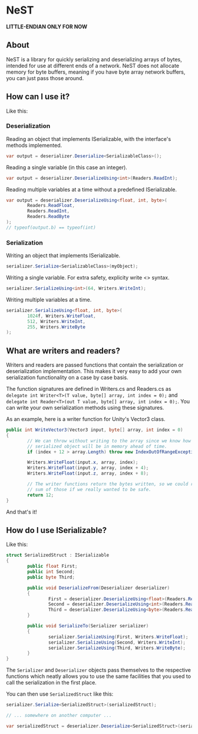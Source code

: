 # NeST
**LITTLE-ENDIAN ONLY FOR NOW**

## About
NeST is a library for quickly serializing and deserializing arrays of bytes, intended for use at different ends of a network. NeST does not allocate memory for byte buffers, meaning if you have byte array network buffers, you can just pass those around.

## How can I use it?

Like this:

### Deserialization

Reading an object that implements ISerializable, with the interface's methods implemented.
```cs
var output = deserializer.Deserialize<SerializableClass>();
```

Reading a single variable (in this case an integer).
```cs
var output = deserializer.DeserializeUsing<int>(Readers.ReadInt);
```

Reading multiple variables at a time without a predefined ISerializable.
```cs
var output = deserializer.DeserializeUsing<float, int, byte>(
        Readers.ReadFloat,
        Readers.ReadInt,
        Readers.ReadByte
);
// typeof(output.b) == typeof(int)
```

### Serialization

Writing an object that implements ISerializable.
```cs
serializer.Serialize<SerializableClass>(myObject);
```

Writing a single variable. For extra safety, explicity write <> syntax.
```cs
serializer.SerializeUsing<int>(64, Writers.WriteInt);
```

Writing multiple variables at a time.
```cs
serializer.SerializeUsing<float, int, byte>(
        1024f, Writers.WriteFloat,
        512, Writers.WriteInt,
        255, Writers.WriteByte
);
```

## What are writers and readers?

Writers and readers are passed functions that contain the serialization or deserialization implementation. This makes it very easy to add your own serialization functionality on a case by case basis.

The function signatures are defined in Writers.cs and Readers.cs as ``delegate int Writer<T>(T value, byte[] array, int index = 0);`` and ``delegate int Reader<T>(out T value, byte[] array, int index = 0);``. You can write your own serialization methods using these signatures.

As an example, here is a writer function for Unity's Vector3 class.

```cs
public int WriteVector3(Vector3 input, byte[] array, int index = 0)
{
        // We can throw without writing to the array since we know how big our
        // serialized object will be in memory ahead of time.
        if (index + 12 > array.Length) throw new IndexOutOfRangeException();

        Writers.WriteFloat(input.x, array, index);
        Writers.WriteFloat(input.y, array, index + 4);
        Writers.WriteFloat(input.z, array, index + 8);

        // The writer functions return the bytes written, so we could return the
        // sum of those if we really wanted to be safe.
        return 12;
}
```

And that's it!

## How do I use ISerializable?

Like this:

```cs
struct SerializedStruct : ISerializable
{
        public float First;
        public int Second;
        public byte Third;

        public void DeserializeFrom(Deserializer deserializer)
        {
                First = deserializer.DeserializeUsing<float>(Readers.ReadFloat);
                Second = deserializer.DeserializeUsing<int>(Readers.ReadInt);
                Third = deserializer.DeserializeUsing<byte>(Readers.ReadByte);
        }

        public void SerializeTo(Serializer serializer)
        {
                serializer.SerializeUsing(First, Writers.WriteFloat);
                serializer.SerializeUsing(Second, Writers.WriteInt);
                serializer.SerializeUsing(Third, Writers.WriteByte);
        }
}
```

The ``Serializer`` and ``Deserializer`` objects pass themselves to the respective functions which neatly allows you to use the same facilities that you used to call the serialization in the first place.

You can then use ``SerializedStruct`` like this:

```cs
serializer.Serialize<SerializedStruct>(serializedStruct);

// ... somewhere on another computer ...

var serializedStruct = deserializer.Deserialize<SerializedStruct>(serializedStruct);
```
